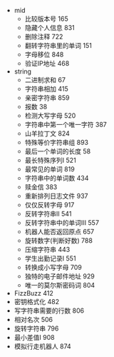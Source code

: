 * mid
    - 比较版本号 165
    - 隐藏个人信息 831
    - 删除注释 722
    - 翻转字符串里的单词 151
    - 字母移位 848
    - 验证IP地址 468
* string
    - 二进制求和 67
    - 字符串相加 415
    - 亲密字符串 859
    - 报数 38
    - 检测大写字母 520
    - 字符串中第一个唯一字符 387
    - 山羊拉丁文 824
    - 特殊等价字符串组 893
    - 最后一个单词的长度 58
    - 最长特殊序列I 521
    - 最常见的单词 819
    - 字符串中的单词数 434
    - 赎金信 383
    - 重新排列日志文件 937
    - 仅仅反转字母 917
    - 反转字符串II 541
    - 反转字符串中的单词III 557
    - 机器人能否返回原点 657
    - 旋转数字(判断好数) 788
    - 压缩字符串 443
    - 学生出勤记录I 551
    - 转换成小写字母 709
    - 独特的电子邮件地址 929
    - 唯一的莫尔斯密码词 804
* FizzBuzz 412
* 密钥格式化 482
* 写字符串需要的行数 806
* 相对名次 506
* 旋转字符串 796
* 最小差值I 908
* 模拟行走机器人 874
